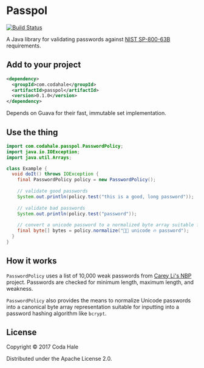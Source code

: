 # Passpol

[![Build Status](https://secure.travis-ci.org/codahale/passpol.svg)](http://travis-ci.org/codahale/passpol)

A Java library for validating passwords against [NIST SP-800-63B](https://pages.nist.gov/800-63-3/)
requirements.

## Add to your project

```xml
<dependency>
  <groupId>com.codahale</groupId>
  <artifactId>passpol</artifactId>
  <version>0.1.0</version>
</dependency>
```

Depends on Guava for their fast, immutable set implementation.

## Use the thing

```java
import com.codahale.passpol.PasswordPolicy;
import java.io.IOException;
import java.util.Arrays;

class Example {
  void doIt() throws IOException {
    final PasswordPolicy policy = new PasswordPolicy();
    
    // validate good passwords
    System.out.println(policy.test("this is a good, long password")); 
    
    // validate bad passwords
    System.out.println(policy.test("password"));
    
    // convert a unicode password to a normalized byte array suitable for hashing
    final byte[] bytes = policy.normalize("✊🏻 unicode 🔥 password");
  } 
}
```

## How it works

`PasswordPolicy` uses a list of 10,000 weak passwords from [Carey Li's
NBP](https://cry.github.io/nbp/) project. Passwords are checked for minimum length, maximum length,
and weakness.

`PasswordPolicy` also provides the means to normalize Unicode passwords into a canonical byte array
representation suitable for inputting into a password hashing algorithm like `bcrypt`.

## License

Copyright © 2017 Coda Hale

Distributed under the Apache License 2.0.
